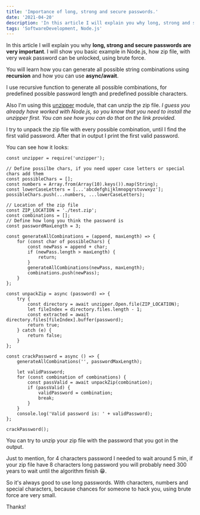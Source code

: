 ```yaml
---
title: 'Importance of long, strong and secure passwords.'
date: '2021-04-20'
description: 'In this article I will explain you why long, strong and secure passwords are very important.' 
tags: 'SoftwareDevelopment, Node.js'
---
```


In this article I will explain you why **long, strong and secure passwords are very important**. I will show you basic example in Node.js, how zip file, with very weak password can be unlocked, using brute force. 

You will learn how you can generate all possible string combinations using **recursion** and how you can use **async/await**.

I use recursive function to generate all possible combinations, for predefined possible password length and predefined possible characters. 

Also I'm using this [unzipper](https://www.npmjs.com/package/unzipper) module, that can unzip the zip file. *I guess you already have worked with Node.js, so you know that you need to install the unzipper first. You can see how you can do that on the link provided.*

I try to unpack the zip file with every possible combination, until I find the first valid password. After that in output I print the first valid password. 

You can see how it looks:

```
const unzipper = require('unzipper');

// Define possilbe chars, if you need upper case letters or special chars add them
const possibleChars = [];
const numbers = Array.from(Array(10).keys()).map(String);
const lowerCaseLetters = [...'abcdefghijklmnopqrstuvwxyz'];
possibleChars.push(...numbers, ...lowerCaseLetters);

// Location of the zip file
const ZIP_LOCATION = './test.zip';
const combinations = [];
// Define how long you think the password is
const passwordMaxLength = 3;

const generateAllCombinations = (append, maxLength) => {
	for (const char of possibleChars) {
		const newPass = append + char;
		if (newPass.length > maxLength) {
			return;
		}
		generateAllCombinations(newPass, maxLength);
		combinations.push(newPass);
	}
};

const unpackZip = async (password) => {
	try {
		const directory = await unzipper.Open.file(ZIP_LOCATION);
		let fileIndex = directory.files.length - 1;
		const extracted = await directory.files[fileIndex].buffer(password);
		return true;
	} catch (e) {
		return false;
	}
};

const crackPassword = async () => {
	generateAllCombinations('', passwordMaxLength);

	let validPassword;
	for (const combination of combinations) {
		const passValid = await unpackZip(combination);
		if (passValid) {
			validPassword = combination;
			break;
		}
	}
	console.log('Valid password is: ' + validPassword);
};

crackPassword();
``` 

You can try to unzip your zip file with the password that you got in the output.
 
Just to mention, for 4 characters password I needed to wait around 5 min, if your zip file have 8 characters long password you will probably need 300 years to wait until the algorithm finish 😁. 

So it's always good to use long passwords. With characters, numbers and special characters, because chances for someone to hack you, using brute force are very small.

Thanks!